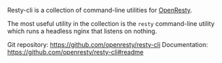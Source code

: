 <!---
    @title         Resty CLI
    @creator       Yichun Zhang
    @created       2015-02-19 22:54 GMT
    @modifier      Yichun Zhang
    @modifier_link yichun-zhang
    @modified      
    @changes       1
--->

Resty-cli is a collection of command-line utilities for [OpenResty](openresty.html).

The most useful utility in the collection is the `resty` command-line utility which runs a headless nginx that listens on nothing.

Git repository: https://github.com/openresty/resty-cli
Documentation: https://github.com/openresty/resty-cli#readme
